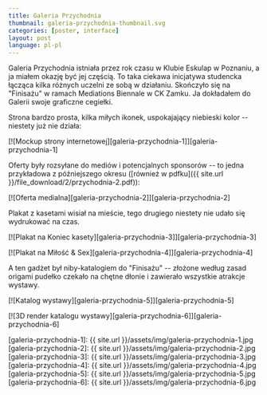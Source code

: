 ```yaml
---
title: Galeria Przychodnia
thumbnail: galeria-przychodnia-thumbnail.svg
categories: [poster, interface]
layout: post
language: pl-pl
---
```


Galeria Przychodnia istniała przez rok czasu w Klubie Eskulap w Poznaniu, a ja miałem okazję być jej częścią. To taka ciekawa inicjatywa studencka łącząca kilka różnych uczelni ze sobą w działaniu. Skończyło się na "Finisażu" w ramach Mediations Biennale w CK Zamku. Ja dokładałem do Galerii swoje graficzne cegiełki.

Strona bardzo prosta, kilka miłych ikonek, uspokajający niebieski kolor -- niestety już nie działa:

[![Mockup strony internetowej][galeria-przychodnia-1]][galeria-przychodnia-1]

Oferty były rozsyłane do mediów i potencjalnych sponsorów -- to jedna przykładowa z późniejszego okresu ([również w pdfku]({{ site.url }}/file_download/2/przychodnia-2.pdf)):

[![Oferta medialna][galeria-przychodnia-2]][galeria-przychodnia-2]

Plakat z kasetami wisiał na mieście, tego drugiego niestety nie udało się wydrukować na czas.

[![Plakat na Koniec kasety][galeria-przychodnia-3]][galeria-przychodnia-3]

[![Plakat na Miłość & Sex][galeria-przychodnia-4]][galeria-przychodnia-4]

A ten gadżet był niby-katalogiem do "Finisażu" -- złożone według zasad origami pudełko czekało na chętne dłonie i zawierało wszystkie atrakcje wystawy.

[![Katalog wystawy][galeria-przychodnia-5]][galeria-przychodnia-5]

[![3D render katalogu wystawy][galeria-przychodnia-6]][galeria-przychodnia-6]

[galeria-przychodnia-1]: {{ site.url }}/assets/img/galeria-przychodnia-1.jpg
[galeria-przychodnia-2]: {{ site.url }}/assets/img/galeria-przychodnia-2.jpg
[galeria-przychodnia-3]: {{ site.url }}/assets/img/galeria-przychodnia-3.jpg
[galeria-przychodnia-4]: {{ site.url }}/assets/img/galeria-przychodnia-4.jpg
[galeria-przychodnia-5]: {{ site.url }}/assets/img/galeria-przychodnia-5.jpg
[galeria-przychodnia-6]: {{ site.url }}/assets/img/galeria-przychodnia-6.jpg